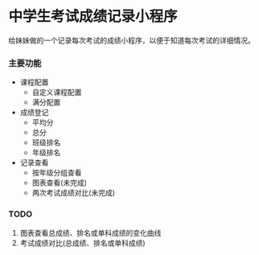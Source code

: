 # 中学生考试成绩记录小程序
给妹妹做的一个记录每次考试的成绩小程序，以便于知道每次考试的详细情况。


### 主要功能
- 课程配置
  - 自定义课程配置
  - 满分配置
- 成绩登记
  - 平均分
  - 总分
  - 班级排名
  - 年级排名
- 记录查看
  - 按年级分组查看
  - 图表查看(未完成)
  - 两次考试成绩对比(未完成)
  
### TODO
1. 图表查看总成绩、排名或单科成绩的变化曲线
2. 考试成绩对比(总成绩、排名或单科成绩)
